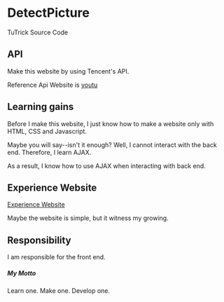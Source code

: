 # DetectPicture
TuTrick Source Code

## API
Make this website by using Tencent's API.

Reference Api Website is [youtu](https://open.youtu.qq.com/)

## Learning gains
Before I make this website, I just know how to make a website only with HTML, CSS and Javascript.

Maybe you will say--isn't it enough? Well, I cannot interact with the back end. Therefore, I learn AJAX.
  
As a result, I know how to use AJAX when interacting with back end.

## Experience Website
[Experience Website](http://detectpic.applinzi.com/)

Maybe the website is simple, but it witness my growing.

## Responsibility
I am responsible for the front end.

##### My Motto
Learn one. Make one. Develop one.
